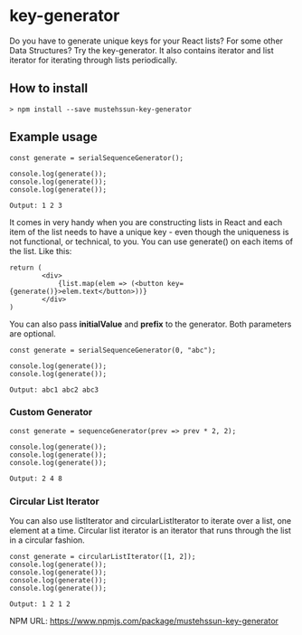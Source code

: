 # key-generator
Do you have to generate unique keys for your React lists? For some other Data Structures? Try the key-generator.
It also contains iterator and list iterator for iterating through lists periodically.

## How to install
``` > npm install --save mustehssun-key-generator ```

## Example usage
```
const generate = serialSequenceGenerator();

console.log(generate());
console.log(generate());
console.log(generate());
```
``` Output: 1 2 3 ```

It comes in very handy when you are constructing lists in React and each item of the list needs to have a unique key - even though the uniqueness is not functional, or technical, to you. You can use generate() on each items of the list. Like this:
```
return (
        <div>
            {list.map(elem => (<button key={generate()}>elem.text</button>))}
        </div>
)
```

You can also pass **initialValue** and **prefix** to the generator. Both parameters are optional.
```
const generate = serialSequenceGenerator(0, "abc");

console.log(generate());
console.log(generate());
```
``` Output: abc1 abc2 abc3 ```

### Custom Generator
```
const generate = sequenceGenerator(prev => prev * 2, 2);

console.log(generate());
console.log(generate());
console.log(generate());
```
``` Output: 2 4 8 ```

### Circular List Iterator
You can also use listIterator and circularListIterator to iterate over a list, one element at a time.
Circular list iterator is an iterator that runs through the list in a circular fashion.
```
const generate = circularListIterator([1, 2]);
console.log(generate());
console.log(generate());
console.log(generate());
console.log(generate());
```
``` Output: 1 2 1 2 ```

NPM URL: https://www.npmjs.com/package/mustehssun-key-generator
